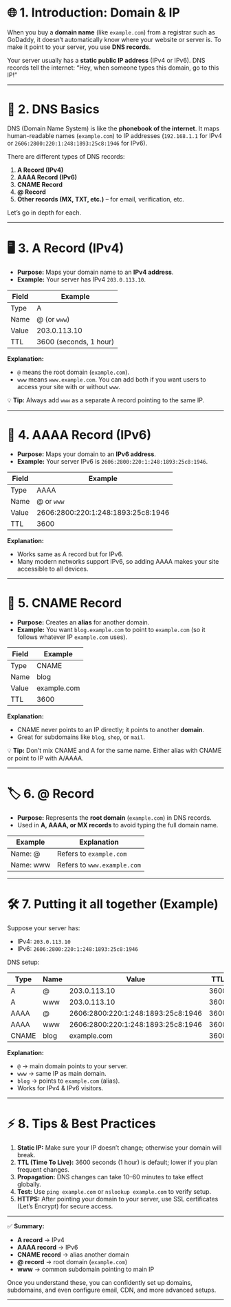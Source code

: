 

# 🌐 1. Introduction: Domain & IP

When you buy a **domain name** (like `example.com`) from a registrar such as GoDaddy, it doesn’t automatically know where your website or server is. To make it point to your server, you use **DNS records**.

Your server usually has a **static public IP address** (IPv4 or IPv6). DNS records tell the internet: “Hey, when someone types this domain, go to this IP!”

---

# 📝 2. DNS Basics

DNS (Domain Name System) is like the **phonebook of the internet**. It maps human-readable names (`example.com`) to IP addresses (`192.168.1.1` for IPv4 or `2606:2800:220:1:248:1893:25c8:1946` for IPv6).

There are different types of DNS records:

1. **A Record (IPv4)**
2. **AAAA Record (IPv6)**
3. **CNAME Record**
4. **@ Record**
5. **Other records (MX, TXT, etc.)** – for email, verification, etc.

Let’s go in depth for each.

---

# 🖥️ 3. A Record (IPv4)

* **Purpose:** Maps your domain name to an **IPv4 address**.
* **Example:** Your server has IPv4 `203.0.113.10`.

| Field | Example                |
| ----- | ---------------------- |
| Type  | A                      |
| Name  | @ (or `www`)           |
| Value | 203.0.113.10           |
| TTL   | 3600 (seconds, 1 hour) |

**Explanation:**

* `@` means the root domain (`example.com`).
* `www` means `www.example.com`. You can add both if you want users to access your site with or without `www`.

💡 **Tip:** Always add `www` as a separate A record pointing to the same IP.

---

# 🌈 4. AAAA Record (IPv6)

* **Purpose:** Maps your domain to an **IPv6 address**.
* **Example:** Your server IPv6 is `2606:2800:220:1:248:1893:25c8:1946`.

| Field | Example                            |
| ----- | ---------------------------------- |
| Type  | AAAA                               |
| Name  | @ or `www`                         |
| Value | 2606:2800:220:1:248:1893:25c8:1946 |
| TTL   | 3600                               |

**Explanation:**

* Works same as A record but for IPv6.
* Many modern networks support IPv6, so adding AAAA makes your site accessible to all devices.

---

# 🔗 5. CNAME Record

* **Purpose:** Creates an **alias** for another domain.
* **Example:** You want `blog.example.com` to point to `example.com` (so it follows whatever IP `example.com` uses).

| Field | Example     |
| ----- | ----------- |
| Type  | CNAME       |
| Name  | blog        |
| Value | example.com |
| TTL   | 3600        |

**Explanation:**

* CNAME never points to an IP directly; it points to another **domain**.
* Great for subdomains like `blog`, `shop`, or `mail`.

💡 **Tip:** Don’t mix CNAME and A for the same name. Either alias with CNAME or point to IP with A/AAAA.

---

# 🏷️ 6. @ Record

* **Purpose:** Represents the **root domain** (`example.com`) in DNS records.
* Used in **A, AAAA, or MX records** to avoid typing the full domain name.

| Example   | Explanation                 |
| --------- | --------------------------- |
| Name: @   | Refers to `example.com`     |
| Name: www | Refers to `www.example.com` |

---

# 🛠️ 7. Putting it all together (Example)

Suppose your server has:

* IPv4: `203.0.113.10`
* IPv6: `2606:2800:220:1:248:1893:25c8:1946`

DNS setup:

| Type  | Name | Value                              | TTL  |
| ----- | ---- | ---------------------------------- | ---- |
| A     | @    | 203.0.113.10                       | 3600 |
| A     | www  | 203.0.113.10                       | 3600 |
| AAAA  | @    | 2606:2800:220:1:248:1893:25c8:1946 | 3600 |
| AAAA  | www  | 2606:2800:220:1:248:1893:25c8:1946 | 3600 |
| CNAME | blog | example.com                        | 3600 |

**Explanation:**

* `@` → main domain points to your server.
* `www` → same IP as main domain.
* `blog` → points to `example.com` (alias).
* Works for IPv4 & IPv6 visitors.

---

# ⚡ 8. Tips & Best Practices

1. **Static IP:** Make sure your IP doesn’t change; otherwise your domain will break.
2. **TTL (Time To Live):** 3600 seconds (1 hour) is default; lower if you plan frequent changes.
3. **Propagation:** DNS changes can take 10–60 minutes to take effect globally.
4. **Test:** Use `ping example.com` or `nslookup example.com` to verify setup.
5. **HTTPS:** After pointing your domain to your server, use SSL certificates (Let’s Encrypt) for secure access.

---

✅ **Summary:**

* **A record** → IPv4
* **AAAA record** → IPv6
* **CNAME record** → alias another domain
* **@ record** → root domain (`example.com`)
* **www** → common subdomain pointing to main IP

Once you understand these, you can confidently set up domains, subdomains, and even configure email, CDN, and more advanced setups.

---